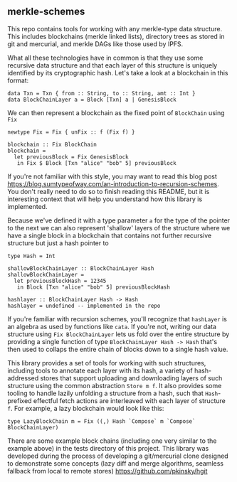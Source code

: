 
merkle-schemes
----

This repo contains tools for working with any merkle-type data structure. This includes blockchains (merkle linked lists), directory trees as stored in git and mercurial, and merkle DAGs like those used by IPFS.

What all these technologies have in common is that they use some recursive data structure and that each layer of this structure is uniquely identified by its cryptographic hash. Let's take a look at a blockchain in this format:

```
data Txn = Txn { from :: String, to :: String, amt :: Int }
data BlockChainLayer a = Block [Txn] a | GenesisBlock
```

We can then represent a blockchain as the fixed point of `BlockChain` using `Fix`
```
newtype Fix = Fix { unFix :: f (Fix f) }

blockchain :: Fix BlockChain
blockchain = 
  let previousBlock = Fix GenesisBlock
   in Fix $ Block [Txn "alice" "bob" 5] previousBlock
```

If you're not familiar with this style, you may want to read this blog post https://blog.sumtypeofway.com/an-introduction-to-recursion-schemes. You don't really need to do so to finish reading this README, but it is interesting context that will help you understand how this library is implemented.


Because we've defined it with a type parameter `a` for the type of the pointer to the next we can also represent 'shallow' layers of the structure where we have a single block in a blockchain that contains not further recursive structure but just a hash pointer to 

```
type Hash = Int

shallowBlockChainLayer :: BlockChainLayer Hash
shallowBlockChainLayer = 
  let previousBlockHash = 12345
   in Block [Txn "alice" "bob" 5] previousBlockHash

hashlayer :: BlockChainLayer Hash -> Hash
hashlayer = undefined -- implemented in the repo
```

If you're familiar with recursion schemes, you'll recognize that `hashLayer` is an algebra as used by functions like `cata`. If you're not, writing our data structure using `Fix BlockChainLayer` lets us fold over the entire structure by providing a single function of type `BlockChainLayer Hash -> Hash` that's then used to collaps the entire chain of blocks down to a single hash value.

This library provides a set of tools for working with such structures, including tools to annotate each layer with its hash, a variety of hash-addressed stores that support uploading and downloading layers of such structure using the common abstraction `Store m f`. It also provides some tooling to handle lazily unfolding a structure from a hash, such that `Hash`-prefixed effectful fetch actions are interleaved with each layer of structure `f`. For example, a lazy blockchain would look like this:

```
type LazyBlockChain m = Fix ((,) Hash `Compose` m `Compose` BlockChainLayer)
```

There are some example block chains (including one very similar to the example above) in the tests directory of this project. This library was developed during the process of developing a git/mercurial clone designed to demonstrate some concepts (lazy diff and merge algorithms, seamless fallback from local to remote stores) https://github.com/pkinsky/hgit
